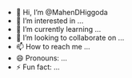 - 👋 Hi, I’m @MahenDHiggoda
- 👀 I’m interested in ...
- 🌱 I’m currently learning ...
- 💞️ I’m looking to collaborate on ...
- 📫 How to reach me ...
- 😄 Pronouns: ...
- ⚡ Fun fact: ...

<!---
MahenDHiggoda/MahenDHiggoda is a ✨ special ✨ repository because its `README.md` (this file) appears on your GitHub profile.
You can click the Preview link to take a look at your changes.
--->
